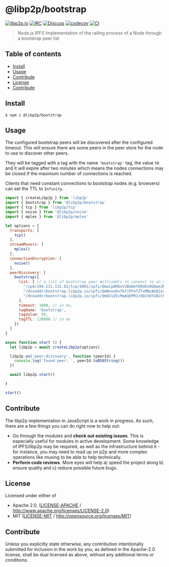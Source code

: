 # @libp2p/bootstrap <!-- omit in toc -->

[![libp2p.io](https://img.shields.io/badge/project-libp2p-yellow.svg?style=flat-square)](http://libp2p.io/)
[![IRC](https://img.shields.io/badge/freenode-%23libp2p-yellow.svg?style=flat-square)](http://webchat.freenode.net/?channels=%23libp2p)
[![Discuss](https://img.shields.io/discourse/https/discuss.libp2p.io/posts.svg?style=flat-square)](https://discuss.libp2p.io)
[![codecov](https://img.shields.io/codecov/c/github/libp2p/js-libp2p-bootstrap.svg?style=flat-square)](https://codecov.io/gh/libp2p/js-libp2p-bootstrap)
[![CI](https://img.shields.io/github/workflow/status/libp2p/js-libp2p-interfaces/test%20&%20maybe%20release/master?style=flat-square)](https://github.com/libp2p/js-libp2p-bootstrap/actions/workflows/js-test-and-release.yml)

> Node.js IPFS Implementation of the railing process of a Node through a bootstrap peer list

## Table of contents <!-- omit in toc -->

- [Install](#install)
- [Usage](#usage)
- [Contribute](#contribute)
- [License](#license)
- [Contribute](#contribute-1)

## Install

```console
$ npm i @libp2p/bootstrap
```

## Usage

The configured bootstrap peers will be discovered after the configured timeout. This will ensure
there are some peers in the peer store for the node to use to discover other peers.

They will be tagged with a tag with the name `'bootstrap'` tag, the value `50` and it will expire
after two minutes which means the nodes connections may be closed if the maximum number of
connections is reached.

Clients that need constant connections to bootstrap nodes (e.g. browsers) can set the TTL to `Infinity`.

```JavaScript
import { createLibp2p } from 'libp2p'
import { bootstrap } from '@libp2p/bootstrap'
import { tcp } from 'libp2p/tcp'
import { noise } from '@libp2p/noise'
import { mplex } from '@libp2p/mplex'

let options = {
  transports: [
    tcp()
  ],
  streamMuxers: [
    mplex()
  ],
  connectionEncryption: [
    noise()
  ],
  peerDiscovery: [
    bootstrap({
      list: [ // a list of bootstrap peer multiaddrs to connect to on node startup
        "/ip4/104.131.131.82/tcp/4001/ipfs/QmaCpDMGvV2BGHeYERUEnRQAwe3N8SzbUtfsmvsqQLuvuJ",
        "/dnsaddr/bootstrap.libp2p.io/ipfs/QmNnooDu7bfjPFoTZYxMNLWUQJyrVwtbZg5gBMjTezGAJN",
        "/dnsaddr/bootstrap.libp2p.io/ipfs/QmQCU2EcMqAqQPR2i9bChDtGNJchTbq5TbXJJ16u19uLTa"
      ],
      timeout: 1000, // in ms,
      tagName: 'bootstrap',
      tagValue: 50,
      tagTTL: 120000 // in ms
    })
  ]
}

async function start () {
  let libp2p = await createLibp2p(options)

  libp2p.on('peer:discovery', function (peerId) {
    console.log('found peer: ', peerId.toB58String())
  })

  await libp2p.start()

}

start()
```

## Contribute

The libp2p implementation in JavaScript is a work in progress. As such, there are a few things you can do right now to help out:

- Go through the modules and **check out existing issues**. This is especially useful for modules in active development. Some knowledge of IPFS/libp2p may be required, as well as the infrastructure behind it - for instance, you may need to read up on p2p and more complex operations like muxing to be able to help technically.
- **Perform code reviews**. More eyes will help a) speed the project along b) ensure quality and c) reduce possible future bugs.

## License

Licensed under either of

- Apache 2.0, ([LICENSE-APACHE](LICENSE-APACHE) / <http://www.apache.org/licenses/LICENSE-2.0>)
- MIT ([LICENSE-MIT](LICENSE-MIT) / <http://opensource.org/licenses/MIT>)

## Contribute

Unless you explicitly state otherwise, any contribution intentionally submitted for inclusion in the work by you, as defined in the Apache-2.0 license, shall be dual licensed as above, without any additional terms or conditions.
